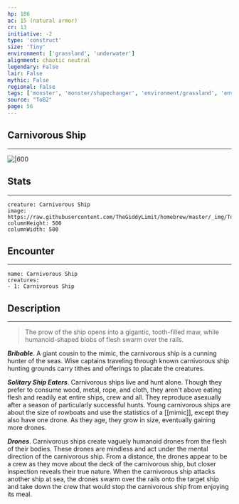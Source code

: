 ```yaml
---
hp: 186
ac: 15 (natural armor)
cr: 13
initiative: -2
type: 'construct'    
size: 'Tiny'
environment: ['grassland', 'underwater']
alignment: chaotic neutral
legendary: False
lair: False
mythic: False
regional: False
tags: ['monster', 'monster/shapechanger', 'environment/grassland', 'environment/underwater']
source: "ToB2"
page: 56
---
```


## Carnivorous Ship
---

![|600](https://raw.githubusercontent.com/TheGiddyLimit/homebrew/master/_img/ToB2/creature/Carnivorous%20Ship.webp)

## Stats
---

```statblock
creature: Carnivorous Ship
image: https://raw.githubusercontent.com/TheGiddyLimit/homebrew/master/_img/ToB2/creature/token/Carnivorous%20Ship%20%28Token%29.png
columnHeight: 500
columnWidth: 500
```

## Encounter
---

```encounter-table
name: Carnivorous Ship
creatures:
- 1: Carnivorous Ship
```

## Description
---
>The prow of the ship opens into a gigantic, tooth-filled maw, while humanoid-shaped blobs of flesh swarm over the rails.

**_Bribable_**. A giant cousin to the mimic, the carnivorous ship is a cunning hunter of the seas. Wise captains traveling through known carnivorous ship hunting grounds carry tithes and offerings to placate the creatures.

**_Solitary Ship Eaters_**. Carnivorous ships live and hunt alone. Though they prefer to consume wood, metal, rope, and cloth, they aren't above eating flesh and readily eat entire ships, crew and all. They reproduce asexually after a season of particularly successful hunts. Young carnivorous ships are about the size of rowboats and use the statistics of a [[mimic]], except they also have one drone. As they age, they grow in size, eventually gaining more drones.

**_Drones_**. Carnivorous ships create vaguely humanoid drones from the flesh of their bodies. These drones are mindless and act under the mental direction of the carnivorous ship. From a distance, the drones appear to be a crew as they move about the deck of the carnivorous ship, but closer inspection reveals their true nature. When the carnivorous ship attacks another ship at sea, the drones swarm over the rails onto the target ship and take down the crew that would stop the carnivorous ship from enjoying its meal.






